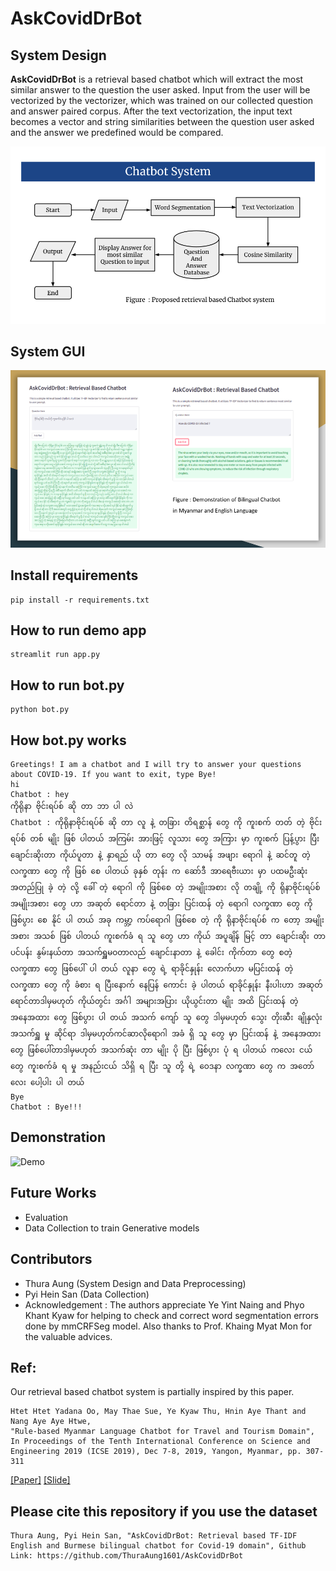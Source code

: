 # AskCovidDrBot

## System Design
**AskCovidDrBot** is a retrieval based chatbot which will extract the most similar answer to the question the user asked. Input from the user will be vectorized by the vectorizer, which was trained on our collected question and answer paired corpus. After the text vectorization, the input text becomes a vector and string similarities between the question user asked and the answer we predefined would be compared.

![systemDesign](askcoviddrPPT.png)

## System GUI

![systemGUI](askCovidDrDemo.png)

## Install requirements
```{r, engine='bash', count_lines}
pip install -r requirements.txt
```
## How to run demo app
```{r, engine='bash', count_lines}
streamlit run app.py
```
## How to run bot.py
```{r, engine='bash', count_lines}
python bot.py
```

## How bot.py works
```{r, engine='bash', count_lines}
Greetings! I am a chatbot and I will try to answer your questions about COVID-19. If you want to exit, type Bye!
hi
Chatbot : hey
ကိုရိုနာ ဗိုင်းရပ်စ် ဆို တာ ဘာ ပါ လဲ        
Chatbot : ကိုရိုနာဗိုင်းရပ်စ် ဆို တာ လူ နဲ့ တခြား တိရစ္ဆာန် တွေ ကို ကူးစက် တတ် တဲ့ ဗိုင်းရပ်စ် တစ် မျိုး ဖြစ် ပါတယ် အကြမ်း အားဖြင့် လူသား တွေ အကြား မှာ ကူးစက် ပြန့်ပွား ပြီး ချောင်းဆိုးတာ ကိုယ်ပူတာ နဲ့ နှာရည် ယို တာ တွေ လို သာမန် အဖျား ရောဂါ နဲ့ ဆင်တူ တဲ့ လက္ခဏာ တွေ ကို ဖြစ် စေ ပါတယ် ခုနှစ် တုန်း က ဆော်ဒီ အာရေဗီးယား မှာ ပထမဦးဆုံး အတည်ပြု ခဲ့ တဲ့ လို့ ခေါ် တဲ့ ရောဂါ ကို ဖြစ်စေ တဲ့ အမျိုးအစား လို တချို့ ကို ရိုနာဗိုင်းရပ်စ် အမျိုးအစား တွေ ဟာ အဆုတ် ရောင်တာ နဲ့ တခြား ပြင်းထန် တဲ့ ရောဂါ လက္ခဏာ တွေ ကို ဖြစ်ပွား စေ နိုင် ပါ တယ် အခု ကမ္ဘာ့ ကပ်ရောဂါ ဖြစ်စေ တဲ့ ကို ရိုနာဗိုင်းရပ်စ် က တော့ အမျိုးအစား အသစ် ဖြစ် ပါတယ် ကူးစက်ခံ ရ သူ တွေ ဟာ ကိုယ် အပူချိန် မြင့် တာ ချောင်းဆိုး တာ ပင်ပန်း နွမ်းနယ်တာ အသက်ရှူမဝတာလည် ချောင်းနာတာ နဲ့ ခေါင်း ကိုက်တာ တွေ စတဲ့ လက္ခဏာ တွေ ဖြစ်ပေါ် ပါ တယ် လူနာ တွေ ရဲ့ ရာခိုင်နှုန်း လောက်ဟာ မပြင်းထန် တဲ့ လက္ခဏာ တွေ ကို ခံစား ရ ပြီးနောက် နေပြန် ကောင်း ခဲ့ ပါတယ် ရာခိုင်နှုန်း နီးပါးဟာ အဆုတ် ရောင်တာဒါမှမဟုတ် ကိုယ်တွင်း အင်္ဂါ အများအပြား ယိုယွင်းတာ မျိုး အထိ ပြင်းထန် တဲ့ အနေအထား တွေ ဖြစ်ပွား ပါ တယ် အသက် ကျော် သူ တွေ ဒါမှမဟုတ် သွေး တိုးဆီး ချိုနှလုံး အသက်ရှူ မှု ဆိုင်ရာ ဒါမှမဟုတ်ကင်ဆာလိုရောဂါ အခံ ရှိ သူ တွေ မှာ ပြင်းထန် နဲ့ အနေအထား တွေ ဖြစ်ပေါ်တာဒါမှမဟုတ် အသက်ဆုံး တာ မျိုး ပို ပြီး ဖြစ်ပွား ပုံ ရ ပါတယ် ကလေး ငယ် တွေ ကူးစက်ခံ ရ မှု အနည်းငယ် သိရှိ ရ ပြီး သူ တို့ ရဲ့ ဝေဒနာ လက္ခဏာ တွေ က အတော်လေး ပေါ့ပါး ပါ တယ်
Bye
Chatbot : Bye!!! 
```

## Demonstration
![Demo](demo.gif)

## Future Works
- Evaluation
- Data Collection to train Generative models

## Contributors
- Thura Aung (System Design and Data Preprocessing)
- Pyi Hein San (Data Collection)
- Acknowledgement : The authors appreciate Ye Yint Naing and Phyo Khant Kyaw for helping to check and correct word segmentation errors done by mmCRFSeg model. Also thanks to Prof. Khaing Myat Mon for the valuable advices.

## Ref:
Our retrieval based chatbot system is partially inspired by this paper.
```
Htet Htet Yadana Oo, May Thae Sue, Ye Kyaw Thu, Hnin Aye Thant and Nang Aye Aye Htwe,
"Rule-based Myanmar Language Chatbot for Travel and Tourism Domain",
In Proceedings of the Tenth International Conference on Science and Engineering 2019 (ICSE 2019), Dec 7-8, 2019, Yangon, Myanmar, pp. 307-311 
```
[[Paper]](https://github.com/ye-kyaw-thu/papers/blob/master/ICSE2019/rule-based-Myanmar-chatbot.pdf) [[Slide]](https://github.com/ye-kyaw-thu/NLP-Class/blob/master/slide/13-chatbot-ppt-ICSE.pdf)

## Please cite this repository if you use the dataset
```
Thura Aung, Pyi Hein San, "AskCovidDrBot: Retrieval based TF-IDF English and Burmese bilingual chatbot for Covid-19 domain", Github Link: https://github.com/ThuraAung1601/AskCovidDrBot
``` 
